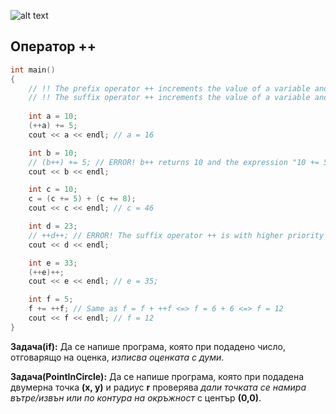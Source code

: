 ![alt text](https://i.ibb.co/H4CWhHx/Operators-precedence.png)

## Оператор ++
```c++
int main() 
{
	// !! The prefix operator ++ increments the value of a variable and RETURNS THE VARIABLE (which is incremented). !!
	// !! The suffix operator ++ increments the value of a variable and RETURNS THE VARIABLE'S OLD VALUE. !!
	
	int a = 10;
	(++a) += 5;
	cout << a << endl; // a = 16

	int b = 10;
	// (b++) += 5; // ERROR! b++ returns 10 and the expression "10 += 5" is NOT valid (left operand must be lvalue)!
	cout << b << endl; 

	int c = 10;
	c = (c += 5) + (c += 8); 
	cout << c << endl; // c = 46

	int d = 23;
	// ++d++; // ERROR! The suffix operator ++ is with higher priority than the prefix one, so the expression is same as "++(d++)" = "++24" which is NOT valid! 
	cout << d << endl;

	int e = 33;
	(++e)++;
	cout << e << endl; // e = 35;

	int f = 5;
	f += ++f; // Same as f = f + ++f <=> f = 6 + 6 <=> f = 12
	cout << f << endl; // f = 12
}
```

**Задача(if):** Да се напише програма, която при подадено число, отговарящо на оценка, *изписва оценката с думи*.  

**Задача(PointInCircle):** Да се напише програма, която при подадена двумерна точка **(х, у)** и радиус **r** проверява *дали точката се намира вътре/извън или по контура на окръжност* с център **(0,0)**.
